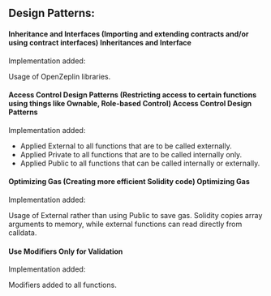 
## Design Patterns:

#### Inheritance and Interfaces (Importing and extending contracts and/or using contract interfaces) Inheritances and Interface

Implementation added:

Usage of OpenZeplin libraries.

#### Access Control Design Patterns (Restricting access to certain functions using things like Ownable, Role-based Control) Access Control Design Patterns

Implementation added:

- Applied External to all functions that are to be called externally.
- Applied Private to all functions that are to be called internally only.
- Applied Public to all functions that can be called internally or externally.

#### Optimizing Gas (Creating more efficient Solidity code) Optimizing Gas

Implementation added:

Usage of External rather than using Public to save gas. Solidity copies array arguments to memory, while external functions can read directly from calldata.

#### Use Modifiers Only for Validation

Implementation added:

Modifiers added to all functions. 
